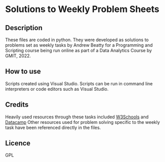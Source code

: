 # Solutions to Weekly Problem Sheets 

## Description 
These files are coded in python. They were developed as solutions to problems set as weekly tasks by Andrew Beatty for a Programming and Scripting course being run online as part of a Data Analytics Course by GMIT, 2022. 

## How to use
Scripts created using Visual Studio. Scripts can be run in command line interpreters or code editors such as Visual Studio. 


## Credits
Heavily used resources through these tasks included [W3Schools](https://www.w3schools.com/python/default.asp) and [Datacamp](https://app.datacamp.com/learn)
Other resources used for problem solving specific to the weekly task have been referenced directly in the files. 

## Licence
GPL
